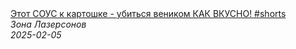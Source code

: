 <!--2025-02-05 09:00:15-->
<div class="yb">
  <a class="nodecor" href="/index.html?eda/etot_sous_k_kartoshke_-_ubitsya_venikom_kak_vkusno_shorts">
    <img class="preview" data-videoid="DprjWg0j7Wc" src="https://i1.ytimg.com/vi/DprjWg0j7Wc/hqdefault.jpg" align="middle" alt="">
  </a>
  <div class="inlbl text">
    <a class="nodecor" href="/index.html?eda/etot_sous_k_kartoshke_-_ubitsya_venikom_kak_vkusno_shorts">Этот СОУС к картошке - убиться веником КАК ВКУСНО! #shorts</a><br>
    <i class="smaller2">Зона Лазерсoнов</i><br>
    <i class="smaller3">2025-02-05</i>
  </div>
</div>
